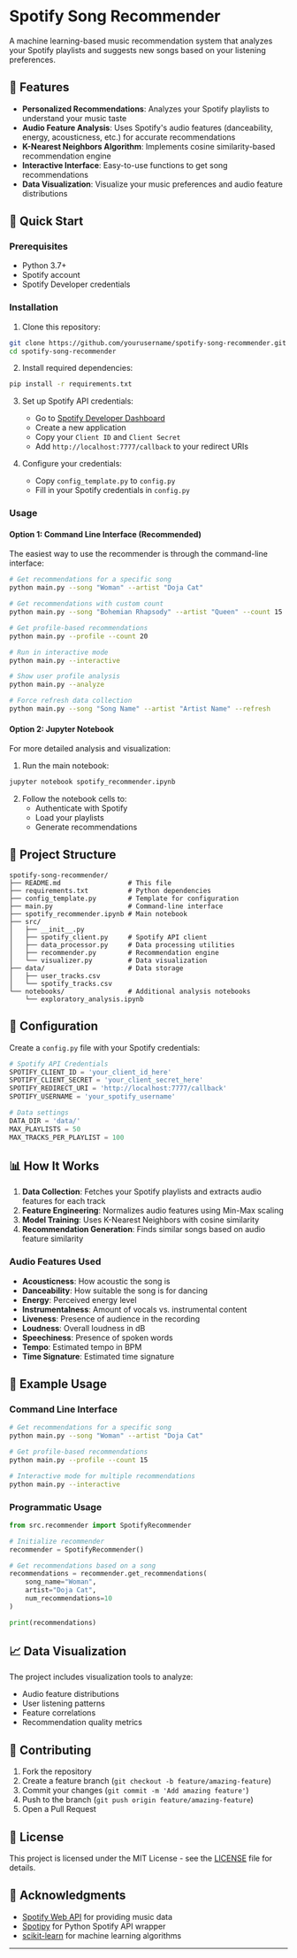 # Spotify Song Recommender

A machine learning-based music recommendation system that analyzes your Spotify playlists and suggests new songs based on your listening preferences.

## 🎵 Features

- **Personalized Recommendations**: Analyzes your Spotify playlists to understand your music taste
- **Audio Feature Analysis**: Uses Spotify's audio features (danceability, energy, acousticness, etc.) for accurate recommendations
- **K-Nearest Neighbors Algorithm**: Implements cosine similarity-based recommendation engine
- **Interactive Interface**: Easy-to-use functions to get song recommendations
- **Data Visualization**: Visualize your music preferences and audio feature distributions

## 🚀 Quick Start

### Prerequisites

- Python 3.7+
- Spotify account
- Spotify Developer credentials

### Installation

1. Clone this repository:
```bash
git clone https://github.com/yourusername/spotify-song-recommender.git
cd spotify-song-recommender
```

2. Install required dependencies:
```bash
pip install -r requirements.txt
```

3. Set up Spotify API credentials:
   - Go to [Spotify Developer Dashboard](https://developer.spotify.com/dashboard)
   - Create a new application
   - Copy your `Client ID` and `Client Secret`
   - Add `http://localhost:7777/callback` to your redirect URIs

4. Configure your credentials:
   - Copy `config_template.py` to `config.py`
   - Fill in your Spotify credentials in `config.py`

### Usage

#### Option 1: Command Line Interface (Recommended)

The easiest way to use the recommender is through the command-line interface:

```bash
# Get recommendations for a specific song
python main.py --song "Woman" --artist "Doja Cat"

# Get recommendations with custom count
python main.py --song "Bohemian Rhapsody" --artist "Queen" --count 15

# Get profile-based recommendations
python main.py --profile --count 20

# Run in interactive mode
python main.py --interactive

# Show user profile analysis
python main.py --analyze

# Force refresh data collection
python main.py --song "Song Name" --artist "Artist Name" --refresh
```

#### Option 2: Jupyter Notebook

For more detailed analysis and visualization:

1. Run the main notebook:
```bash
jupyter notebook spotify_recommender.ipynb
```

2. Follow the notebook cells to:
   - Authenticate with Spotify
   - Load your playlists
   - Generate recommendations

## 📁 Project Structure

```
spotify-song-recommender/
├── README.md                 # This file
├── requirements.txt          # Python dependencies
├── config_template.py        # Template for configuration
├── main.py                   # Command-line interface
├── spotify_recommender.ipynb # Main notebook
├── src/
│   ├── __init__.py
│   ├── spotify_client.py     # Spotify API client
│   ├── data_processor.py     # Data processing utilities
│   ├── recommender.py        # Recommendation engine
│   └── visualizer.py         # Data visualization
├── data/                     # Data storage
│   ├── user_tracks.csv
│   └── spotify_tracks.csv
└── notebooks/                # Additional analysis notebooks
    └── exploratory_analysis.ipynb
```

## 🔧 Configuration

Create a `config.py` file with your Spotify credentials:

```python
# Spotify API Credentials
SPOTIFY_CLIENT_ID = 'your_client_id_here'
SPOTIFY_CLIENT_SECRET = 'your_client_secret_here'
SPOTIFY_REDIRECT_URI = 'http://localhost:7777/callback'
SPOTIFY_USERNAME = 'your_spotify_username'

# Data settings
DATA_DIR = 'data/'
MAX_PLAYLISTS = 50
MAX_TRACKS_PER_PLAYLIST = 100
```

## 📊 How It Works

1. **Data Collection**: Fetches your Spotify playlists and extracts audio features for each track
2. **Feature Engineering**: Normalizes audio features using Min-Max scaling
3. **Model Training**: Uses K-Nearest Neighbors with cosine similarity
4. **Recommendation Generation**: Finds similar songs based on audio feature similarity

### Audio Features Used

- **Acousticness**: How acoustic the song is
- **Danceability**: How suitable the song is for dancing
- **Energy**: Perceived energy level
- **Instrumentalness**: Amount of vocals vs. instrumental content
- **Liveness**: Presence of audience in the recording
- **Loudness**: Overall loudness in dB
- **Speechiness**: Presence of spoken words
- **Tempo**: Estimated tempo in BPM
- **Time Signature**: Estimated time signature

## 🎯 Example Usage

### Command Line Interface

```bash
# Get recommendations for a specific song
python main.py --song "Woman" --artist "Doja Cat"

# Get profile-based recommendations
python main.py --profile --count 15

# Interactive mode for multiple recommendations
python main.py --interactive
```

### Programmatic Usage

```python
from src.recommender import SpotifyRecommender

# Initialize recommender
recommender = SpotifyRecommender()

# Get recommendations based on a song
recommendations = recommender.get_recommendations(
    song_name="Woman",
    artist="Doja Cat",
    num_recommendations=10
)

print(recommendations)
```

## 📈 Data Visualization

The project includes visualization tools to analyze:
- Audio feature distributions
- User listening patterns
- Feature correlations
- Recommendation quality metrics

## 🤝 Contributing

1. Fork the repository
2. Create a feature branch (`git checkout -b feature/amazing-feature`)
3. Commit your changes (`git commit -m 'Add amazing feature'`)
4. Push to the branch (`git push origin feature/amazing-feature`)
5. Open a Pull Request

## 📝 License

This project is licensed under the MIT License - see the [LICENSE](LICENSE) file for details.

## 🙏 Acknowledgments

- [Spotify Web API](https://developer.spotify.com/documentation/web-api/) for providing music data
- [Spotipy](https://spotipy.readthedocs.io/) for Python Spotify API wrapper
- [scikit-learn](https://scikit-learn.org/) for machine learning algorithms


---